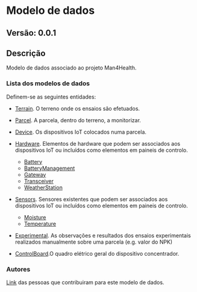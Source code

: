 # Modelo de dados
## Versão: 0.0.1

## Descrição 
Modelo de dados associado ao projeto Man4Health.

### Lista dos modelos de dados

Definem-se as seguintes entidades:
- [Terrain](https://github.com/jpcoelhoATipbDOTpt/MAN4HEALTH/blob/main/DataModel/Terrain/README.md). O terreno onde os ensaios são efetuados.

- [Parcel](https://github.com/jpcoelhoATipbDOTpt/MAN4HEALTH/blob/main/DataModel/Parcel/README.md). A parcela, dentro do terreno, a monitorizar.

- [Device](https://github.com/jpcoelhoATipbDOTpt/MAN4HEALTH/blob/main/DataModel/Device/README.md). Os dispositivos IoT colocados numa parcela.

- [Hardware](https://github.com/jpcoelhoATipbDOTpt/MAN4HEALTH/blob/main/DataModel/Hardware/README.md). Elementos de hardware que podem ser associados aos dispositivos IoT ou incluídos como elementos em paineis de controlo.
  - [Battery](https://github.com/jpcoelhoATipbDOTpt/MAN4HEALTH/blob/main/DataModel/Hardware/Battery/README.md)
  - [BatteryManagement](https://github.com/jpcoelhoATipbDOTpt/MAN4HEALTH/blob/main/DataModel/Hardware/BatteryManagement/README.md)
  - [Gateway](https://github.com/jpcoelhoATipbDOTpt/MAN4HEALTH/blob/main/DataModel/Hardware/Gateway/README.md)
  - [Transceiver](https://github.com/jpcoelhoATipbDOTpt/MAN4HEALTH/blob/main/DataModel/Hardware/Transceiver/README.md)
  - [WeatherStation](https://github.com/jpcoelhoATipbDOTpt/MAN4HEALTH/blob/main/DataModel/Hardware/WeatherSatation/README.md)

- [Sensors](https://github.com/jpcoelhoATipbDOTpt/MAN4HEALTH/blob/main/DataModel/Sensors/README.md). Sensores existentes que podem ser associados aos dispositivos IoT ou incluídos como elementos em paineis de controlo.
  - [Moisture](https://github.com/jpcoelhoATipbDOTpt/MAN4HEALTH/blob/main/DataModel/Sensors/Moisture/README.md)
  - [Temperature](https://github.com/jpcoelhoATipbDOTpt/MAN4HEALTH/blob/main/DataModel/Sensors/Temperature/README.md)
  
- [Experimental](https://github.com/jpcoelhoATipbDOTpt/MAN4HEALTH/blob/main/DataModel/Experimental/README.md). As observações e resultados dos ensaios experimentais realizados manualmente sobre uma parcela (e.g. valor do NPK)

- [ControlBoard](https://github.com/jpcoelhoATipbDOTpt/MAN4HEALTH/blob/main/DataModel/ControlBoard/README.md).O quadro elétrico geral do dispositivo concentrador.


### Autores
[Link](https://github.com/jpcoelhoATipbDOTpt/MAN4HEALTH/blob/main/contribuidores.yaml) das pessoas que contribuiram para este modelo de dados.
